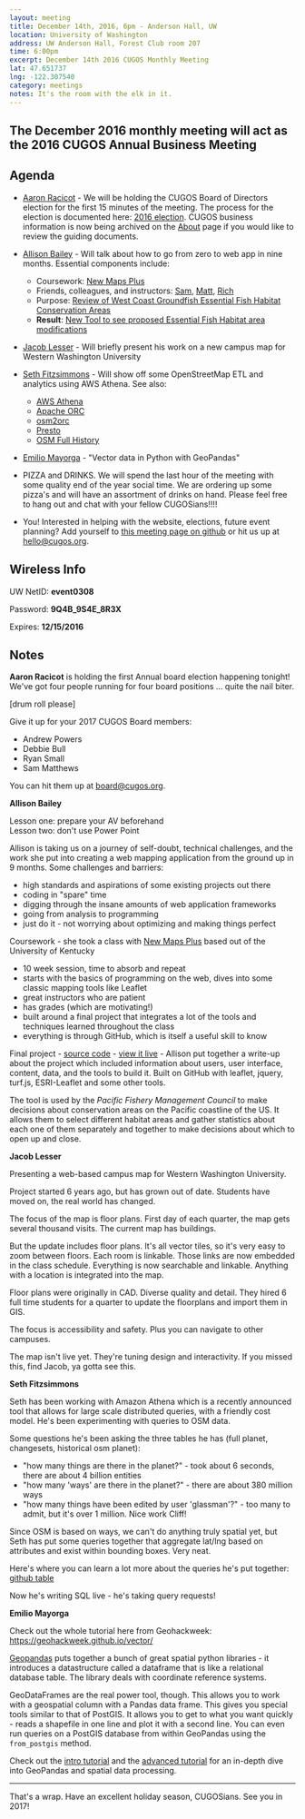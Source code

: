 ```yaml
---
layout: meeting
title: December 14th, 2016, 6pm - Anderson Hall, UW
location: University of Washington
address: UW Anderson Hall, Forest Club room 207
time: 6:00pm
excerpt: December 14th 2016 CUGOS Monthly Meeting
lat: 47.651737
lng: -122.307540
category: meetings
notes: It's the room with the elk in it.
---
```


## The December 2016 monthly meeting will act as the 2016 CUGOS Annual Business Meeting

## Agenda

- [Aaron Racicot](http://github.com/aaronr) - We will be holding the CUGOS Board of Directors election for the first 15 minutes of the meeting.  The process for the election is documented here: [2016 election](/election/2016).  CUGOS business information is now being archived on the [About](/about) page if you would like to review the guiding documents.

- [Allison Bailey](http://github.com/cybersea) - Will talk about how to go from zero to web app in nine months. Essential components include:
  - Coursework: [New Maps Plus](http://newmapsplus.uky.edu/)
  - Friends, colleagues, and instructors: [Sam](https://github.com/mapsam), [Matt](https://github.com/mattmakesmaps), [Rich](https://github.com/rgdonohue)
  - Purpose:  [Review of West Coast Groundfish Essential Fish Habitat Conservation Areas](http://www.pcouncil.org/groundfish/groundfish-essential-fish-habitat/)
  - **Result**: [New Tool to see proposed Essential Fish Habitat area modifications](http://www.pcouncil.org/2016/11/44904/new-tool-available-to-see-proposed-essential-fish-habitat-trawl-rockfish-conservation-area-modifications/)
  
- [Jacob Lesser](http://github.com/lesserj) - Will briefly present his work on a new campus map for Western Washington University

- [Seth Fitzsimmons](https://github.com/mojodna) - Will show off some OpenStreetMap ETL and analytics using AWS Athena. See also:
  - [AWS Athena](https://aws.amazon.com/athena/)
  - [Apache ORC](http://orc.apache.org/)
  - [osm2orc](https://github.com/mojodna/osm2orc)
  - [Presto](https://prestodb.io/)
  - [OSM Full History](https://wiki.openstreetmap.org/wiki/Planet.osm/full)

- [Emilio Mayorga](https://github.com/emiliom) - "Vector data in Python with GeoPandas"

- PIZZA and DRINKS.  We will spend the last hour of the meeting with some quality end of the year social time.  We are ordering up some pizza's and will have an assortment of drinks on hand.  Please feel free to hang out and chat with your fellow CUGOSians!!!!

- You! Interested in helping with the website, elections, future event planning? Add yourself to [this meeting page on github](https://github.com/cugos/cugos.github.com/edit/master/meetings/_posts/2016-12-14-cugos_monthly.markdown) or hit us up at <hello@cugos.org>.

## Wireless Info

UW NetID: **event0308**

Password: **9Q4B_9S4E_8R3X**

Expires: **12/15/2016**

## Notes

**Aaron Racicot** is holding the first Annual board election happening tonight! We've got four people running for four board positions ... quite the nail biter.

[drum roll please]

Give it up for your 2017 CUGOS Board members:

- Andrew Powers
- Debbie Bull
- Ryan Small
- Sam Matthews

You can hit them up at board@cugos.org.

**Allison Bailey**

Lesson one: prepare your AV beforehand   
Lesson two: don't use Power Point   

Allison is taking us on a journey of self-doubt, technical challenges, and the work she put into creating a web mapping application from the ground up in 9 months. Some challenges and barriers:

* high standards and aspirations of some existing projects out there
* coding in "spare" time
* digging through the insane amounts of web application frameworks
* going from analysis to programming
* just do it - not worrying about optimizing and making things perfect

Coursework - she took a class with [New Maps Plus](http://newmapsplus.uky.edu/) based out of the University of Kentucky

* 10 week session, time to absorb and repeat
* starts with the basics of programming on the web, dives into some classic mapping tools like Leaflet
* great instructors who are patient
* has grades (which are motivating!)
* built around a final project that integrates a lot of the tools and techniques learned throughout the class
* everything is through GitHub, which is itself a useful skill to know

Final project - [source code](https://github.com/cybersea/efh2016-metrics) - [view it live](http://cybersea.github.io/efh2016-metrics/) - Allison put together a write-up about the project which included information about users, user interface, content, data, and the tools to build it. Built on GitHub with leaflet, jquery, turf.js, ESRI-Leaflet and some other tools.

The tool is used by the *Pacific Fishery Management Council* to make decisions about conservation areas on the Pacific coastline of the US. It allows them to select different habitat areas and gather statistics about each one of them separately and together to make decisions about which to open up and close.

**Jacob Lesser**

Presenting a web-based campus map for Western Washington University. 

Project started 6 years ago, but has grown out of date. Students have moved on, the real world has changed. 

The focus of the map is floor plans. First day of each quarter, the map gets several thousand visits. The current map has buildings. 

But the update includes floor plans. It's all vector tiles, so it's very easy to zoom between floors. Each room is linkable. Those links are now embedded in the class schedule. Everything is now searchable and linkable. Anything with a location is integrated into the map.

Floor plans were originally in CAD. Diverse quality and detail. They hired 6 full time students for a quarter to update the floorplans and import them in GIS.

The focus is accessibility and safety. Plus you can navigate to other campuses.

The map isn't live yet. They're tuning design and interactivity. If you missed this, find Jacob, ya gotta see this.

**Seth Fitzsimmons**

Seth has been working with Amazon Athena which is a recently announced tool that allows for large scale distributed queries, with a friendly cost model. He's been experimenting with queries to OSM data.

Some questions he's been asking the three tables he has (full planet, changesets, historical osm planet):

* "how many things are there in the planet?" - took about 6 seconds, there are about 4 billion entities
* "how many 'ways' are there in the planet?" - there are about 380 million ways
* "how many things have been edited by user 'glassman'?" - too many to admit, but it's over 1 million. Nice work Cliff!

Since OSM is based on ways, we can't do anything truly spatial yet, but Seth has put some queries together that aggregate lat/lng based on attributes and exist within bounding boxes. Very neat.

Here's where you can learn a lot more about the queries he's put together: [github table](https://github.com/mojodna/osm2orc)

Now he's writing SQL live - he's taking query requests!

**Emilio Mayorga**

Check out the whole tutorial here from Geohackweek: https://geohackweek.github.io/vector/

[Geopandas](http://geopandas.org/) puts together a bunch of great spatial python libraries - it introduces a datastructure called a dataframe that is like a relational database table. The library deals with coordinate reference systems.

GeoDataFrames are the real power tool, though. This allows you to work with a geospatial column with a Pandas data frame. This gives you special tools similar to that of PostGIS. It allows you to get to what you want quickly - reads a shapefile in one line and plot it with a second line. You can even run queries on a PostGIS database from within GeoPandas using the `from_postgis` method.

Check out the [intro tutorial](https://geohackweek.github.io/vector/04-geopandas-intro/) and the [advanced tutorial](https://geohackweek.github.io/vector/06-geopandas-advanced/0) for an in-depth dive into GeoPandas and spatial data processing.

---

That's a wrap. Have an excellent holiday season, CUGOSians. See you in 2017!

